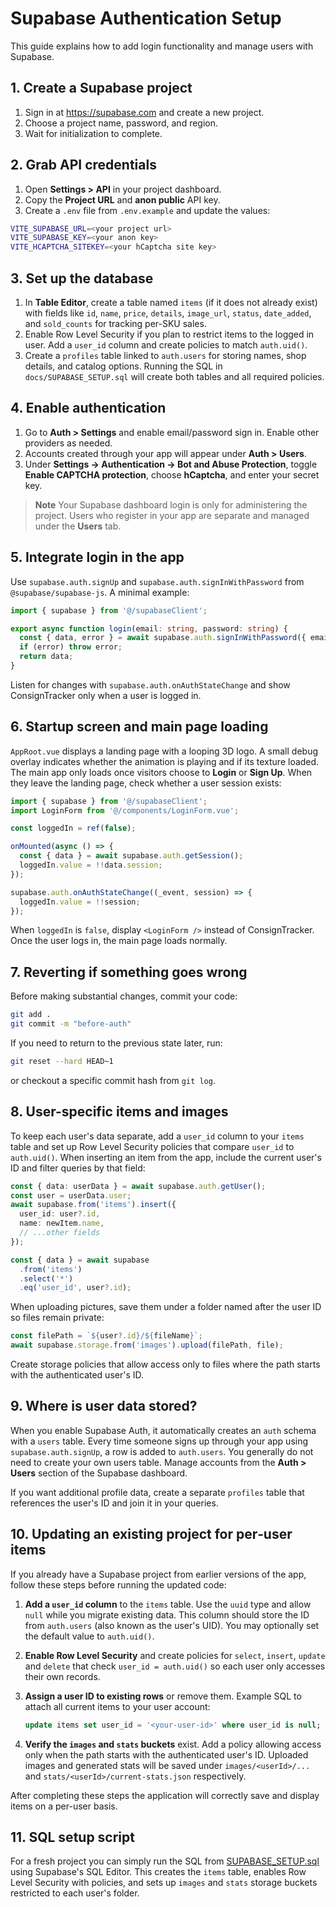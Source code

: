 # Supabase Authentication Setup

This guide explains how to add login functionality and manage users with Supabase.

## 1. Create a Supabase project

1. Sign in at <https://supabase.com> and create a new project.
2. Choose a project name, password, and region.
3. Wait for initialization to complete.

## 2. Grab API credentials

1. Open **Settings > API** in your project dashboard.
2. Copy the **Project URL** and **anon public** API key.
3. Create a `.env` file from `.env.example` and update the values:

```bash
VITE_SUPABASE_URL=<your project url>
VITE_SUPABASE_KEY=<your anon key>
VITE_HCAPTCHA_SITEKEY=<your hCaptcha site key>
```

## 3. Set up the database

1. In **Table Editor**, create a table named `items` (if it does not already exist) with fields like `id`, `name`, `price`, `details`, `image_url`, `status`, `date_added`, and `sold_counts` for tracking per-SKU sales.
2. Enable Row Level Security if you plan to restrict items to the logged in user. Add a `user_id` column and create policies to match `auth.uid()`.
3. Create a `profiles` table linked to `auth.users` for storing names, shop details, and catalog options. Running the SQL in `docs/SUPABASE_SETUP.sql` will create both tables and all required policies.

## 4. Enable authentication

1. Go to **Auth > Settings** and enable email/password sign in. Enable other providers as needed.
2. Accounts created through your app will appear under **Auth > Users**.
3. Under **Settings → Authentication → Bot and Abuse Protection**, toggle **Enable CAPTCHA protection**, choose **hCaptcha**, and enter your secret key.

> **Note**
> Your Supabase dashboard login is only for administering the project. Users who register in your app are separate and managed under the **Users** tab.

## 5. Integrate login in the app

Use `supabase.auth.signUp` and `supabase.auth.signInWithPassword` from `@supabase/supabase-js`.
A minimal example:

```ts
import { supabase } from '@/supabaseClient';

export async function login(email: string, password: string) {
  const { data, error } = await supabase.auth.signInWithPassword({ email, password });
  if (error) throw error;
  return data;
}
```

Listen for changes with `supabase.auth.onAuthStateChange` and show ConsignTracker only when a user is logged in.

## 6. Startup screen and main page loading

`AppRoot.vue` displays a landing page with a looping 3D logo. A small debug overlay indicates whether the animation is playing and if its texture loaded. The main app only loads once visitors choose to **Login** or **Sign Up**. When they leave the landing page, check whether a user session exists:


```ts
import { supabase } from '@/supabaseClient';
import LoginForm from '@/components/LoginForm.vue';

const loggedIn = ref(false);

onMounted(async () => {
  const { data } = await supabase.auth.getSession();
  loggedIn.value = !!data.session;
});

supabase.auth.onAuthStateChange((_event, session) => {
  loggedIn.value = !!session;
});
```

When `loggedIn` is `false`, display `<LoginForm />` instead of ConsignTracker. Once the user logs in, the main page loads normally.

## 7. Reverting if something goes wrong

Before making substantial changes, commit your code:

```bash
git add .
git commit -m "before-auth"
```

If you need to return to the previous state later, run:

```bash
git reset --hard HEAD~1
```

or checkout a specific commit hash from `git log`.

## 8. User-specific items and images

To keep each user's data separate, add a `user_id` column to your `items`
table and set up Row Level Security policies that compare `user_id` to
`auth.uid()`. When inserting an item from the app, include the current user's
ID and filter queries by that field:

```ts
const { data: userData } = await supabase.auth.getUser();
const user = userData.user;
await supabase.from('items').insert({
  user_id: user?.id,
  name: newItem.name,
  // ...other fields
});

const { data } = await supabase
  .from('items')
  .select('*')
  .eq('user_id', user?.id);
```

When uploading pictures, save them under a folder named after the user ID so
files remain private:

```ts
const filePath = `${user?.id}/${fileName}`;
await supabase.storage.from('images').upload(filePath, file);
```

Create storage policies that allow access only to files where the path starts
with the authenticated user's ID.

## 9. Where is user data stored?

When you enable Supabase Auth, it automatically creates an `auth` schema with a
`users` table. Every time someone signs up through your app using
`supabase.auth.signUp`, a row is added to `auth.users`. You generally do not need
to create your own users table. Manage accounts from the **Auth > Users** section
of the Supabase dashboard.

If you want additional profile data, create a separate `profiles` table that
references the user's ID and join it in your queries.

## 10. Updating an existing project for per‑user items

If you already have a Supabase project from earlier versions of the app,
follow these steps before running the updated code:

1. **Add a `user_id` column** to the `items` table. Use the `uuid` type and
   allow `null` while you migrate existing data. This column should store the
   ID from `auth.users` (also known as the user's UID). You may optionally set
   the default value to `auth.uid()`.
2. **Enable Row Level Security** and create policies for `select`, `insert`,
   `update` and `delete` that check `user_id = auth.uid()` so each user only
   accesses their own records.
3. **Assign a user ID to existing rows** or remove them. Example SQL to attach
   all current items to your user account:

   ```sql
   update items set user_id = '<your-user-id>' where user_id is null;
   ```
4. **Verify the `images` and `stats` buckets** exist. Add a policy allowing
   access only when the path starts with the authenticated user's ID. Uploaded
   images and generated stats will be saved under
   `images/<userId>/...` and `stats/<userId>/current-stats.json` respectively.

After completing these steps the application will correctly save and display
items on a per-user basis.

## 11. SQL setup script

For a fresh project you can simply run the SQL from
[SUPABASE_SETUP.sql](SUPABASE_SETUP.sql) using Supabase's SQL Editor. This
creates the `items` table, enables Row Level Security with policies, and sets up
`images` and `stats` storage buckets restricted to each user's folder.

